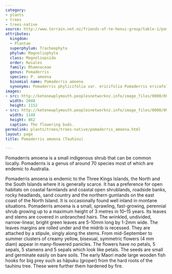 ```yaml
---
category:
- plants
- trees
- trees-native
source: http://www.terrain.net.nz/friends-of-te-henui-group/table-1/pomaderris-amoena-tauhinu.html
attributes:
  kingdom:
  - Plantae
  superphylum: Tracheophyta
  phylum: Magnoliophyta
  class: Magnoliopsida
  order: Rosales
  family: Rhamnaceae
  genus: Pomaderris
  species: P. amoena
  binomial name: Pomaderris amoena
  synonyms: Pomaderris phylicifolia var. ericifolia Pomaderris ericafolia
images:
- src: http://ketenewplymouth.peoplesnetworknz.info/image_files/0000/0010/9958/Pomaderris_amoena_by_Guy_Folstar-004.jpg
  width: 2048
  height: 1152
- src: http://ketenewplymouth.peoplesnetworknz.info/image_files/0000/0010/9953/Pomaderris_amoena_by_Guy_Folstar.jpg
  width: 1148
  height: 862
  caption: The flowering buds.
permalink: plants/trees/trees-native/pomaderris_amoena.html
layout: page
title: Pomaderris amoena (Tauhinu)

---
```

Pomaderris amoena is a small indigenous shrub that can be common locally. Pomaderris is a genus of around 70 species most of which are endemic to Australia.

Pomaderris amoena is endemic to the Three Kings Islands, the North and the South Islands where it is generally scarce. It has a preference for open habitats on coastal farmlands and coastal open shrublands, roadside banks, rocky headlands, sand country and the northern gumlands on the east coast of the North Island. It is occasionally found well inland in montane situations.
Pomaderris amoena is a small, sprawling, fast-growing, perennial shrub growing up to a maximum height of 3 metres in 10–15 years. Its leaves and stems are covered in unbranched hairs. The wrinkled, undivided, narrow-linear, bright green leaves are 5-10mm long by 1-2mm wide. The leaves margins are rolled under and the midrib is recessed. They are attached by a stipule, singly along the stems.
From mid-September to summer clusters of creamy yellow, bisexual, symmetric flowers (4 mm diam) appear in many-flowered panicles. The flowers have no petals, 5 sepals, 5 stamens and 5 sepals which look like petals. The seeds are small and germinate easily on bare soils.
The early Maori made large wooden fish hooks for big prey such as häpuku (groper) from the hard roots of the tauhinu tree. These were further them hardened by fire.

